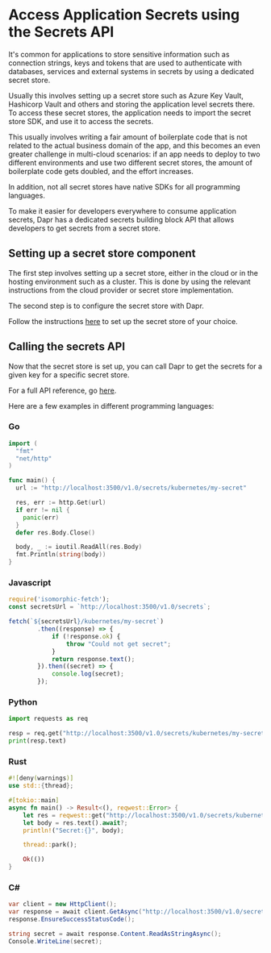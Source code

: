 # Access Application Secrets using the Secrets API

It's common for applications to store sensitive information such as connection strings, keys and tokens that are used to authenticate with databases, services and external systems in secrets by using a dedicated secret store.

Usually this involves setting up a secret store such as Azure Key Vault, Hashicorp Vault and others and storing the application level secrets there. To access these secret stores, the application needs to import the secret store SDK, and use it to access the secrets.

This usually involves writing a fair amount of boilerplate code that is not related to the actual business domain of the app, and this becomes an even greater challenge in multi-cloud scenarios: if an app needs to deploy to two different environments and use two different secret stores, the amount of boilerplate code gets doubled, and the effort increases.

In addition, not all secret stores have native SDKs for all programming languages.

To make it easier for developers everywhere to consume application secrets, Dapr has a dedicated secrets building block API that allows developers to get secrets from a secret store.

## Setting up a secret store component

The first step involves setting up a secret store, either in the cloud or in the hosting environment such as a cluster. This is done by using the relevant instructions from the cloud provider or secret store implementation.

The second step is to configure the secret store with Dapr.

Follow the instructions [here](../setup-secret-store) to set up the secret store of your choice.

## Calling the secrets API

Now that the secret store is set up, you can call Dapr to get the secrets for a given key for a specific secret store.

For a full API reference, go [here](https://github.com/dapr/docs/blob/master/reference/api/secrets_api.md).

Here are a few examples in different programming languages:

### Go

```Go
import (
  "fmt"
  "net/http"
)

func main() {
  url := "http://localhost:3500/v1.0/secrets/kubernetes/my-secret"

  res, err := http.Get(url)
  if err != nil {
    panic(err)  
  }
  defer res.Body.Close()

  body, _ := ioutil.ReadAll(res.Body)
  fmt.Println(string(body))
}
```
### Javascript

```javascript
require('isomorphic-fetch');
const secretsUrl = `http://localhost:3500/v1.0/secrets`;

fetch(`${secretsUrl}/kubernetes/my-secret`)
        .then((response) => {
            if (!response.ok) {
                throw "Could not get secret";
            }
            return response.text();
        }).then((secret) => {
            console.log(secret);
        });
```

### Python

```python
import requests as req

resp = req.get("http://localhost:3500/v1.0/secrets/kubernetes/my-secret")
print(resp.text)
```

### Rust

```rust
#![deny(warnings)]
use std::{thread};

#[tokio::main]
async fn main() -> Result<(), reqwest::Error> {
    let res = reqwest::get("http://localhost:3500/v1.0/secrets/kubernetes/my-secret").await?;
    let body = res.text().await?;
    println!("Secret:{}", body);

    thread::park();

    Ok(())
}
```

### C#

```csharp
var client = new HttpClient();
var response = await client.GetAsync("http://localhost:3500/v1.0/secrets/kubernetes/my-secret");
response.EnsureSuccessStatusCode();

string secret = await response.Content.ReadAsStringAsync();
Console.WriteLine(secret);
```
